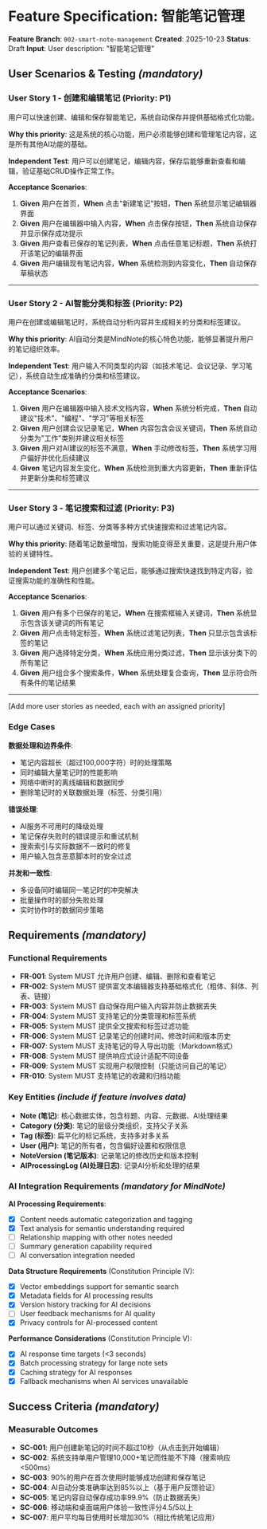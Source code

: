 # Feature Specification: 智能笔记管理

**Feature Branch**: `002-smart-note-management`
**Created**: 2025-10-23
**Status**: Draft
**Input**: User description: "智能笔记管理"

## User Scenarios & Testing *(mandatory)*

<!--
  IMPORTANT: User stories should be PRIORITIZED as user journeys ordered by importance.
  Each user story/journey must be INDEPENDENTLY TESTABLE - meaning if you implement just ONE of them,
  you should still have a viable MVP (Minimum Viable Product) that delivers value.
  
  Assign priorities (P1, P2, P3, etc.) to each story, where P1 is the most critical.
  Think of each story as a standalone slice of functionality that can be:
  - Developed independently
  - Tested independently
  - Deployed independently
  - Demonstrated to users independently
-->

### User Story 1 - 创建和编辑笔记 (Priority: P1)

用户可以快速创建、编辑和保存智能笔记，系统自动保存并提供基础格式化功能。

**Why this priority**: 这是系统的核心功能，用户必须能够创建和管理笔记内容，这是所有其他AI功能的基础。

**Independent Test**: 用户可以创建笔记，编辑内容，保存后能够重新查看和编辑，验证基础CRUD操作正常工作。

**Acceptance Scenarios**:

1. **Given** 用户在首页，**When** 点击"新建笔记"按钮，**Then** 系统显示笔记编辑器界面
2. **Given** 用户在编辑器中输入内容，**When** 点击保存按钮，**Then** 系统自动保存并显示保存成功提示
3. **Given** 用户查看已保存的笔记列表，**When** 点击任意笔记标题，**Then** 系统打开该笔记的编辑界面
4. **Given** 用户编辑现有笔记内容，**When** 系统检测到内容变化，**Then** 自动保存草稿状态

---

### User Story 2 - AI智能分类和标签 (Priority: P2)

用户在创建或编辑笔记时，系统自动分析内容并生成相关的分类和标签建议。

**Why this priority**: AI自动分类是MindNote的核心特色功能，能够显著提升用户的笔记组织效率。

**Independent Test**: 用户输入不同类型的内容（如技术笔记、会议记录、学习笔记），系统自动生成准确的分类和标签建议。

**Acceptance Scenarios**:

1. **Given** 用户在编辑器中输入技术文档内容，**When** 系统分析完成，**Then** 自动建议"技术"、"编程"、"学习"等相关标签
2. **Given** 用户创建会议记录笔记，**When** 内容包含会议关键词，**Then** 系统自动分类为"工作"类别并建议相关标签
3. **Given** 用户对AI建议的标签不满意，**When** 手动修改标签，**Then** 系统学习用户偏好并优化后续建议
4. **Given** 笔记内容发生变化，**When** 系统检测到重大内容更新，**Then** 重新评估并更新分类和标签建议

---

### User Story 3 - 笔记搜索和过滤 (Priority: P3)

用户可以通过关键词、标签、分类等多种方式快速搜索和过滤笔记内容。

**Why this priority**: 随着笔记数量增加，搜索功能变得至关重要，这是提升用户体验的关键特性。

**Independent Test**: 用户创建多个笔记后，能够通过搜索快速找到特定内容，验证搜索功能的准确性和性能。

**Acceptance Scenarios**:

1. **Given** 用户有多个已保存的笔记，**When** 在搜索框输入关键词，**Then** 系统显示包含该关键词的所有笔记
2. **Given** 用户点击特定标签，**When** 系统过滤笔记列表，**Then** 只显示包含该标签的笔记
3. **Given** 用户选择特定分类，**When** 系统应用分类过滤，**Then** 显示该分类下的所有笔记
4. **Given** 用户组合多个搜索条件，**When** 系统处理复合查询，**Then** 显示符合所有条件的笔记结果

---

[Add more user stories as needed, each with an assigned priority]

### Edge Cases

**数据处理和边界条件**:
- 笔记内容超长（超过100,000字符）时的处理策略
- 同时编辑大量笔记时的性能影响
- 网络中断时的离线编辑和数据同步
- 删除笔记时的关联数据处理（标签、分类引用）

**错误处理**:
- AI服务不可用时的降级处理
- 笔记保存失败时的错误提示和重试机制
- 搜索索引与实际数据不一致时的修复
- 用户输入包含恶意脚本时的安全过滤

**并发和一致性**:
- 多设备同时编辑同一笔记时的冲突解决
- 批量操作时的部分失败处理
- 实时协作时的数据同步策略

## Requirements *(mandatory)*

<!--
  ACTION REQUIRED: The content in this section represents placeholders.
  Fill them out with the right functional requirements.
-->

### Functional Requirements

- **FR-001**: System MUST 允许用户创建、编辑、删除和查看笔记
- **FR-002**: System MUST 提供富文本编辑器支持基础格式化（粗体、斜体、列表、链接）
- **FR-003**: System MUST 自动保存用户输入内容并防止数据丢失
- **FR-004**: System MUST 支持笔记的分类管理和标签系统
- **FR-005**: System MUST 提供全文搜索和标签过滤功能
- **FR-006**: System MUST 记录笔记的创建时间、修改时间和版本历史
- **FR-007**: System MUST 支持笔记的导入导出功能（Markdown格式）
- **FR-008**: System MUST 提供响应式设计适配不同设备
- **FR-009**: System MUST 实现用户权限控制（只能访问自己的笔记）
- **FR-010**: System MUST 支持笔记的收藏和归档功能

### Key Entities *(include if feature involves data)*

- **Note (笔记)**: 核心数据实体，包含标题、内容、元数据、AI处理结果
- **Category (分类)**: 笔记的层级分类组织，支持父子关系
- **Tag (标签)**: 扁平化的标记系统，支持多对多关系
- **User (用户)**: 笔记的所有者，包含偏好设置和权限信息
- **NoteVersion (笔记版本)**: 记录笔记的修改历史和版本控制
- **AIProcessingLog (AI处理日志)**: 记录AI分析和处理的结果

### AI Integration Requirements *(mandatory for MindNote)*

<!--
  ACTION REQUIRED: Every MindNote feature must consider AI integration aspects
  as specified in Constitution Principle I: AI-First Development
-->

**AI Processing Requirements**:
- [x] Content needs automatic categorization and tagging
- [x] Text analysis for semantic understanding required
- [ ] Relationship mapping with other notes needed
- [ ] Summary generation capability required
- [ ] AI conversation integration needed

**Data Structure Requirements** (Constitution Principle IV):
- [x] Vector embeddings support for semantic search
- [x] Metadata fields for AI processing results
- [x] Version history tracking for AI decisions
- [ ] User feedback mechanisms for AI quality
- [x] Privacy controls for AI-processed content

**Performance Considerations** (Constitution Principle V):
- [x] AI response time targets (<3 seconds)
- [x] Batch processing strategy for large note sets
- [x] Caching strategy for AI responses
- [x] Fallback mechanisms when AI services unavailable

## Success Criteria *(mandatory)*

<!--
  ACTION REQUIRED: Define measurable success criteria.
  These must be technology-agnostic and measurable.
-->

### Measurable Outcomes

- **SC-001**: 用户创建新笔记的时间不超过10秒（从点击到开始编辑）
- **SC-002**: 系统支持单用户管理10,000+笔记而性能不下降（搜索响应<500ms）
- **SC-003**: 90%的用户在首次使用时能够成功创建和保存笔记
- **SC-004**: AI自动分类准确率达到85%以上（基于用户反馈验证）
- **SC-005**: 笔记内容自动保存成功率99.9%（防止数据丢失）
- **SC-006**: 移动端和桌面端用户体验一致性评分4.5/5以上
- **SC-007**: 用户平均每日使用时长增加30%（相比传统笔记应用）
